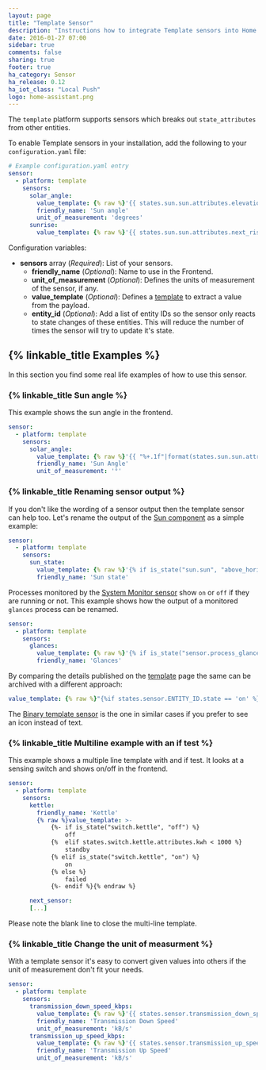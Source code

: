 ```yaml
---
layout: page
title: "Template Sensor"
description: "Instructions how to integrate Template sensors into Home Assistant."
date: 2016-01-27 07:00
sidebar: true
comments: false
sharing: true
footer: true
ha_category: Sensor
ha_release: 0.12
ha_iot_class: "Local Push"
logo: home-assistant.png
---
```


The `template` platform supports sensors which breaks out `state_attributes` from other entities.

To enable Template sensors in your installation, add the following to your `configuration.yaml` file:

```yaml
# Example configuration.yaml entry
sensor:
  - platform: template
    sensors:
      solar_angle:
        value_template: {% raw %}'{{ states.sun.sun.attributes.elevation }}'{% endraw %}
        friendly_name: 'Sun angle'
        unit_of_measurement: 'degrees'
      sunrise:
        value_template: {% raw %}'{{ states.sun.sun.attributes.next_rising }}'{% endraw %}
```

Configuration variables:

- **sensors** array (*Required*): List of your sensors.
  - **friendly_name** (*Optional*): Name to use in the Frontend.
  - **unit_of_measurement** (*Optional*): Defines the units of measurement of the sensor, if any.
  - **value_template** (*Optional*): Defines a [template](/topics/templating/) to extract a value from the payload.
  - **entity_id** (*Optional*): Add a list of entity IDs so the sensor only reacts to state changes of these entities. This will reduce the number of times the sensor will try to update it's state.


## {% linkable_title Examples %}

In this section you find some real life examples of how to use this sensor.

### {% linkable_title Sun angle %}

This example shows the sun angle in the frontend.

```yaml
sensor:
  - platform: template
    sensors:
      solar_angle:
        value_template: {% raw %}'{{ "%+.1f"|format(states.sun.sun.attributes.elevation) }}'{% endraw %}
        friendly_name: 'Sun Angle'
        unit_of_measurement: '°'
```

### {% linkable_title Renaming sensor output %}

If you don't like the wording of a sensor output then the template sensor can help too. Let's rename the output of the [Sun component](/components/sun/) as a simple example:

```yaml
sensor:
  - platform: template
    sensors:
      sun_state:
        value_template: {% raw %}'{% if is_state("sun.sun", "above_horizon") %}up{% else %}down{% endif %}'{% endraw %}
        friendly_name: 'Sun state'
```

Processes monitored by the [System Monitor sensor](/components/sensor.systemmonitor/) show `on` or `off` if they are running or not. This example shows how the output of a monitored `glances` process can be renamed.

```yaml
sensor:
  - platform: template
    sensors:
      glances:
        value_template: {% raw %}'{% if is_state("sensor.process_glances", "off") %}not running{% else %}running{% endif %}'{% endraw %}
        friendly_name: 'Glances'
```

By comparing the details published on the [template](/topics/templating/) page the same can be archived with a different approach: 

```yaml
value_template: {% raw %}"{%if states.sensor.ENTITY_ID.state == 'on' %}running{%elif states.switch.ENTITY_ID.state == 'off' %}not running{% endif %}"{% endraw %}
```

The [Binary template sensor](/components/binary_sensor.template/) is the one in similar cases if you prefer to see an icon instead of text.

### {% linkable_title Multiline example with an if test %}

This example shows a multiple line template with and if test. It looks at a sensing switch and shows on/off in the frontend.

```yaml
sensor:
  - platform: template
    sensors:
      kettle:
        friendly_name: 'Kettle'
        {% raw %}value_template: >-
            {%- if is_state("switch.kettle", "off") %}
                off
            {%  elif states.switch.kettle.attributes.kwh < 1000 %}
                standby
            {% elif is_state("switch.kettle", "on") %}
                on
            {% else %}
                failed
            {%- endif %}{% endraw %}

      next_sensor:
      [...]
```

<p class='note'>
Please note the blank line to close the multi-line template.
</p>

### {% linkable_title Change the unit of measurment %}

With a template sensor it's easy to convert given values into others if the unit of measurement don't fit your needs.

```yaml
sensor:
  - platform: template
    sensors:
      transmission_down_speed_kbps:
        value_template: {% raw %}'{{ states.sensor.transmission_down_speed.state | multiply(1024) }}'{% endraw %}
        friendly_name: 'Transmission Down Speed'
        unit_of_measurement: 'kB/s'
      transmission_up_speed_kbps:
        value_template: {% raw %}'{{ states.sensor.transmission_up_speed.state | multiply(1024) }}'{% endraw %}
        friendly_name: 'Transmission Up Speed'
        unit_of_measurement: 'kB/s'
```

